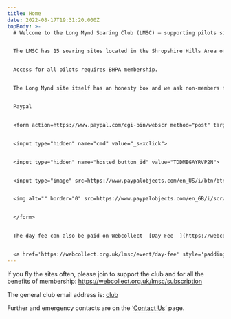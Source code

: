 ```yaml
---
title: Home
date: 2022-08-17T19:31:20.000Z
topBody: >-
  # Welcome to the Long Mynd Soaring Club (LMSC) – supporting pilots since 1975!


  The LMSC has 15 soaring sites located in the Shropshire Hills Area of Outstanding Natural Beauty (AONB) and mid-Wales. Most are ‘open’ sites except for Clatter and The Wrekin for which we ask non-members to contact a committee member for a day’s temporary pass before going to the site. 


  Access for all pilots requires BHPA membership.


  The Long Mynd site itself has an honesty box and we ask non-members for a day fee of £3 which goes towards the sites upkeep.


  Paypal 


  <form action=https://www.paypal.com/cgi-bin/webscr method="post" target="_top">


  <input type="hidden" name="cmd" value="_s-xclick">


  <input type="hidden" name="hosted_button_id" value="TDDMBGAYRVP2N">


  <input type="image" src=https://www.paypalobjects.com/en_US/i/btn/btn_buynowCC_LG.gif border="0" name="submit" alt="PayPal – The safer, easier way to pay online!">


  <img alt="" border="0" src=https://www.paypalobjects.com/en_GB/i/scr/pixel.gif width="1" height="1">


  </form>


  The day fee can also be paid on Webcollect  [Day Fee  ](https://webcollect.org.uk/lmsc/event/day-fee)


  <a href='https://webcollect.org.uk/lmsc/event/day-fee' style='padding: 3px 15px 2px 5px;background: url("https://webcollect.org.uk/media/images/org-buttons/btn-bg-6.png") no-repeat right center;color: white;font-weight: bold;cursor: pointer;text-decoration: none;white-space: nowrap;border-radius: 4px;font-size: 12px;font-family: Arial, Helvetica, sans-serif;'>Day Fee</a>
---
```

If you fly the sites often, please join to support the club and for all the benefits of membership: <https://webcollect.org.uk/lmsc/subscription>

The general club email address is: [club](mailto:club@longmynd.org) 

 Further and emergency contacts are on the ‘[Contact Us](https://longmynd.netlify.app/contact)’ page.